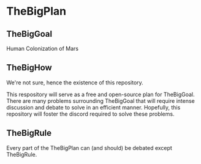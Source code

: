 # TheBigPlan

## TheBigGoal
Human Colonization of Mars

## TheBigHow
We're not sure, hence the existence of this repository.

This respository will serve as a free and open-source plan for TheBigGoal. There are many problems surrounding TheBigGoal that will require intense discussion and debate to solve in an efficient manner. Hopefully, this repository will foster the discord required to solve these problems.

## TheBigRule
Every part of the TheBigPlan can (and should) be debated except TheBigRule.
